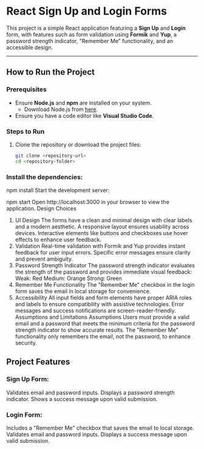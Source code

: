 # React Sign Up and Login Forms

This project is a simple React application featuring a **Sign Up** and **Login** form, with features such as form validation using **Formik** and **Yup**, a password strength indicator, "Remember Me" functionality, and an accessible design.

---

## How to Run the Project

### Prerequisites
- Ensure **Node.js** and **npm** are installed on your system.
  - Download Node.js from [here](https://nodejs.org/).
- Ensure you have a code editor like **Visual Studio Code**.

### Steps to Run
1. Clone the repository or download the project files:
   ```bash
   git clone <repository-url>
   cd <repository-folder>
### Install the dependencies:
npm install
Start the development server:

npm start
Open http://localhost:3000 in your browser to view the application.
Design Choices
1. UI Design
The forms have a clean and minimal design with clear labels and a modern aesthetic.
A responsive layout ensures usability across devices.
Interactive elements like buttons and checkboxes use hover effects to enhance user feedback.
2. Validation
Real-time validation with Formik and Yup provides instant feedback for user input errors.
Specific error messages ensure clarity and prevent ambiguity.
3. Password Strength Indicator
The password strength indicator evaluates the strength of the password and provides immediate visual feedback:
Weak: Red
Medium: Orange
Strong: Green
4. Remember Me Functionality
The "Remember Me" checkbox in the login form saves the email in local storage for convenience.
5. Accessibility
All input fields and form elements have proper ARIA roles and labels to ensure compatibility with assistive technologies.
Error messages and success notifications are screen-reader-friendly.
Assumptions and Limitations
Assumptions
Users must provide a valid email and a password that meets the minimum criteria for the password strength indicator to show accurate results.
The "Remember Me" functionality only remembers the email, not the password, to enhance security.

## Project Features
### Sign Up Form:

Validates email and password inputs.
Displays a password strength indicator.
Shows a success message upon valid submission.
###  Login Form:

Includes a "Remember Me" checkbox that saves the email to local storage.
Validates email and password inputs.
Displays a success message upon valid submission.

